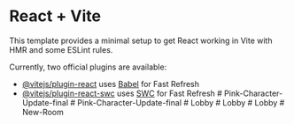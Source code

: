 # React + Vite

This template provides a minimal setup to get React working in Vite with HMR and some ESLint rules.

Currently, two official plugins are available:

- [@vitejs/plugin-react](https://github.com/vitejs/vite-plugin-react/blob/main/packages/plugin-react/README.md) uses [Babel](https://babeljs.io/) for Fast Refresh
- [@vitejs/plugin-react-swc](https://github.com/vitejs/vite-plugin-react-swc) uses [SWC](https://swc.rs/) for Fast Refresh
#   P i n k - C h a r a c t e r - U p d a t e - f i n a l  
 #   P i n k - C h a r a c t e r - U p d a t e - f i n a l  
 #   L o b b y  
 #   L o b b y  
 #   L o b b y  
 #   N e w - R o o m  
 